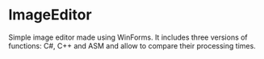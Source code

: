 # ImageEditor
Simple image editor made using WinForms. It includes three versions of functions: C#, C++ and ASM and allow to compare their processing times.
